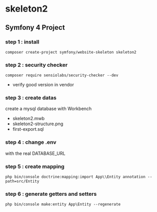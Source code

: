 # skeleton2
## Symfony 4 Project
### step 1 : install
    composer create-project symfony/website-skeleton skeleton2
### step 2 : security checker
    composer require sensiolabs/security-checker --dev
- verify good version in vendor
### step 3 : create datas
create a mysql database with Workbench
- skeleton2.mwb
- skeleton2-structure.png
- first-export.sql
### step 4 : change .env
with the real DATABASE_URL
### step 5 : create mapping
    php bin/console doctrine:mapping:import App\\Entity annotation --path=src/Entity
### step 6 : generate getters and setters
    php bin/console make:entity App\Entity --regenerate
